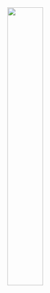 
<img src="https://previews.123rf.com/images/monsitj/monsitj1707/monsitj170700082/82427415-programming-code-abstract-technology-background-of-software-developer-and-computer-script.jpg" width="40%">
